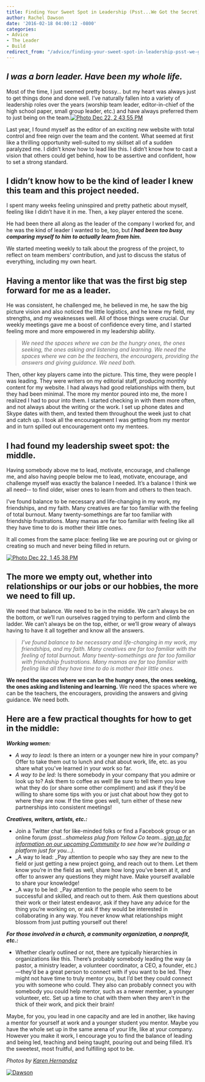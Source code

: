 ```yaml
---
title: Finding Your Sweet Spot in Leadership (Psst...We Got the Secret)
author: Rachel Dawson
date: '2016-02-18 04:00:12 -0800'
categories:
- Advice
- The Leader
- Build
redirect_from: "/advice/finding-your-sweet-spot-in-leadership-psst-we-got-the-secret/"
---
```


## _I was a born leader. Have been my whole life._

Most of the time, I just seemed pretty bossy… but my heart was always just to get things done and done well. I’ve naturally fallen into a variety of leadership roles over the years (worship team leader, editor-in-chief of the high school paper, small group leader, etc.) and have always preferred them to just being on the team.[![Photo Dec 22, 2 43 55 PM](http://yellowconference.com/wp-content/uploads/2016/02/Photo-Dec-22-2-43-55-PM.jpg)](http://yellowconference.com/wp-content/uploads/2016/02/Photo-Dec-22-2-43-55-PM.jpg)

Last year, I found myself as the editor of an exciting new website with total control and free reign over the team and the content. What seemed at first like a thrilling opportunity well-suited to my skillset all of a sudden paralyzed me. I didn’t know how to lead like this. I didn’t know how to cast a vision that others could get behind, how to be assertive and confident, how to set a strong standard.

## I didn’t know how to be the kind of leader I knew this team and this project needed.

I spent many weeks feeling uninspired and pretty pathetic about myself, feeling like I didn’t have it in me. Then, a key player entered the scene.

He had been there all along as the leader of the company I worked for, and he was the kind of leader I wanted to be, too, but _**I had been too busy comparing myself to him to actually learn from him.**_

We started meeting weekly to talk about the progress of the project, to reflect on team members’ contribution, and just to discuss the status of everything, including my own heart.

## **Having a mentor like that was the first big step forward for me as a leader.**

He was consistent, he challenged me, he believed in me, he saw the big picture vision and also noticed the little logistics, and he knew my field, my strengths, and my weaknesses well. All of those things were crucial. Our weekly meetings gave me a boost of confidence every time, and I started feeling more and more empowered in my leadership ability.

> _We need the spaces where we can be the hungry ones, the ones seeking, the ones asking and listening and learning. We need the spaces where we can be the teachers, the encouragers, providing the answers and giving guidance. We need both._

Then, other key players came into the picture. This time, they were people I was leading. They were writers on my editorial staff, producing monthly content for my website. I had always had good relationships with them, but they had been minimal. The more my mentor poured into me, the more I realized I had to pour into them. I started checking in with them more often, and not always about the writing or the work. I set up phone dates and Skype dates with them, and texted them throughout the week just to chat and catch up. I took all the encouragement I was getting from my mentor and in turn spilled out encouragement onto my mentees.

## **I had found my leadership sweet spot: the middle.**

Having somebody above me to lead, motivate, encourage, and challenge me, and also having people below me to lead, motivate, encourage, and challenge myself was exactly the balance I needed. It’s a balance I think we all need-- to find older, wiser ones to learn from and others to then teach.

I’ve found balance to be necessary and life-changing in my work, my friendships, and my faith. Many creatives are far too familiar with the feeling of total burnout. Many twenty-somethings are far too familiar with friendship frustrations. Many mamas are far too familiar with feeling like all they have time to do is mother their little ones.

It all comes from the same place: feeling like we are pouring out or giving or creating so much and never being filled in return.

[![Photo Dec 22, 1 45 38 PM](http://yellowconference.com/wp-content/uploads/2016/02/Photo-Dec-22-1-45-38-PM.jpg)](http://yellowconference.com/wp-content/uploads/2016/02/Photo-Dec-22-1-45-38-PM.jpg)

## The more we empty out, whether into relationships or our jobs or our hobbies, the more we need to fill up.

We need that balance. We need to be in the middle. We can’t always be on the bottom, or we’ll run ourselves ragged trying to perform and climb the ladder. We can’t always be on the top, either, or we’ll grow weary of always having to have it all together and know all the answers.

> _I’ve found balance to be necessary and life-changing in my work, my friendships, and my faith. Many creatives are far too familiar with the feeling of total burnout. Many twenty-somethings are far too familiar with friendship frustrations. Many mamas are far too familiar with feeling like all they have time to do is mother their little ones._

**We need the spaces where we can be the hungry ones, the ones seeking, the ones asking and listening and learning.** We need the spaces where we can be the teachers, the encouragers, providing the answers and giving guidance. We need both.

## Here are a few practical thoughts for how to get in the middle:

_**Working women:**_

*   _A way to lead:_ Is there an intern or a younger new hire in your company? Offer to take them out to lunch and chat about work, life, etc. as you share what you’ve learned in your work so far.
*   _A way to be led:_ Is there somebody in your company that you admire or look up to? Ask them to coffee as well! Be sure to tell them you love what they do (or share some other compliment) and ask if they’d be willing to share some tips with you or just chat about how they got to where they are now. If the time goes well, turn either of these new partnerships into consistent meetings!

_**Creatives, writers, artists, etc.:**_

*   Join a Twitter chat for like-minded folks or find a Facebook group or an online forum _(psst…shameless plug from Yellow Co team…[sign up for information on our upcoming Community](http://yellowconference.us3.list-manage.com/subscribe?u=3f8e45f74e0653e404965e2ef&id=e811fb1a74) to see how we’re building a platform just for you…)_.
*   _A way to lead: _Pay attention to people who say they are new to the field or just getting a new project going, and reach out to them. Let them know you’re in the field as well, share how long you’ve been at it, and offer to answer any questions they might have. Make yourself available to share your knowledge!
*   _A way to be led: _Pay attention to the people who seem to be successful and skilled, and reach out to them. Ask them questions about their work or their latest endeavor, ask if they have any advice for the thing you’re working on, or ask if they would be interested in collaborating in any way. You never know what relationships might blossom from just putting yourself out there!

_**For those involved in a church, a community organization, a nonprofit, etc.:**_

*   Whether clearly outlined or not, there are typically hierarchies in organizations like this. There’s probably somebody leading the way (a pastor, a ministry leader, a volunteer coordinator, a CEO, a founder, etc.)—they’d be a great person to connect with if you want to be led. They might not have time to truly mentor you, but I’d bet they could connect you with someone who could. They also can probably connect you with somebody you could help mentor, such as a newer member, a younger volunteer, etc. Set up a time to chat with them when they aren’t in the thick of their work, and pick their brain!

Maybe, for you, you lead in one capacity and are led in another, like having a mentor for yourself at work and a younger student you mentor. Maybe you have the whole set up in the same arena of your life, like at your company. However you make it work, I encourage you to find the balance of leading and being led, teaching and being taught, pouring out and being filled. It’s the sweetest, most fruitful, and fulfilling spot to be.

_Photos by [Karen Hernandez](http://www.karenmariehernandez.com/)_

[![Dawson](http://yellowconference.com/wp-content/uploads/2016/02/Dawson.jpg)](http://www.racheladawson.com/)
